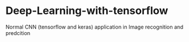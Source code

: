 # Deep-Learning-with-tensorflow
Normal CNN (tensorflow and keras) application in Image recognition and predcition
